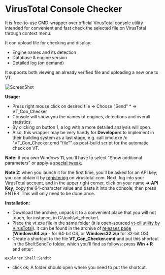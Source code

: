 # VirusTotal Console Checker

It is free-to-use CMD-wrapper over official VirusTotal console utility intended for convenient and fast check the selected file on VirusTotal through context menu.

It can upload file for checking and display:
 - Engine names and its detection
 - Database & engine version 
 - Detailed log (on demand)

It supports both viewing an already verified file and uploading a new one to VT.

![ScreenShot](https://github.com/SafeZone-cc/Virustotal-Console-Checker/assets/19956568/1aa210bb-f17c-4152-bd25-7c6ea7835611)

**Usage:**
 - Press right mouse click on desired file => Choose "Send" * => VT_Con_Checker
 - Console will show you the names of engines, detections and overall statistics.
 - By clicking on button 1, a log with a more detailed analysis will open.
 - Also, this wrapper may be very handy for **Developers** to implement in their building system as a last stage, e.g. call cmd.exe /c "VT_Con_Checker.cmd "file"" as post-build script for the automatic check on VT.
 
**Note:** if you own Windows 11, you'll have to select "Show additional parameters" or apply a [special tweak](https://www.safezone.cc/threads/tvik-na-raskrytie-polnogo-kontekstnogo-menju.42190/post-323101).

**Note 2:** when you launch it for the first time, you'll be asked for an API key; you can obtain it by [registering](https://www.virustotal.com/gui/join-us) on virustotal.com. Next, log into your VirusTotal account, and in the upper right corner, click on your name => **API Key**, copy the 64-character value and paste it into the console, then press ENTER. This will only need to be done once.

**Installation:**
 - Download the archive, unpack it to a convenient place that you will not touch, for instance, in C:\tools\vt_checker\
 - Place the vt.exe file in the same folder (it is open-sourced [vt-cli utility by VirusTotal](https://support.virustotal.com/hc/en-us/articles/360002160598-Does-VirusTotal-have-a-command-line-tool-)). It can be found in the archive of [releases page](https://github.com/VirusTotal/vt-cli/releases) (**Windows64.zip** - for 64-bit OS, or **Windows32.zip** for 32-bit OS).
 - Create a shortcut to the file **VT_Con_Checker.cmd** and put this shortcut in the Shell:SendTo folder, which you'll find as follows: press **Win + R** and enter:
```
explorer Shell:Sendto
```
 - click ok; A folder should open where you need to put the shortcut.